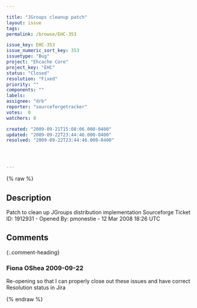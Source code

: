 ```yaml
---

title: "JGroups cleanup patch"
layout: issue
tags: 
permalink: /browse/EHC-353

issue_key: EHC-353
issue_numeric_sort_key: 353
issuetype: "Bug"
project: "Ehcache Core"
project_key: "EHC"
status: "Closed"
resolution: "Fixed"
priority: ""
components: ""
labels: 
assignee: "drb"
reporter: "sourceforgetracker"
votes:  0
watchers: 0

created: "2009-09-21T15:08:06.000-0400"
updated: "2009-09-22T23:44:46.000-0400"
resolved: "2009-09-22T23:44:46.000-0400"




---
```


{% raw %}

## Description

<div markdown="1" class="description">

Patch to clean up JGroups distribution implementation
Sourceforge Ticket ID: 1912931 - Opened By: pmonestie - 12 Mar 2008 18:26 UTC

</div>

## Comments


{:.comment-heading}
### **Fiona OShea** <span class="date">2009-09-22</span>

<div markdown="1" class="comment">

Re-opening so that I can properly close out these issues and have correct Resolution status in Jira

</div>



{% endraw %}

